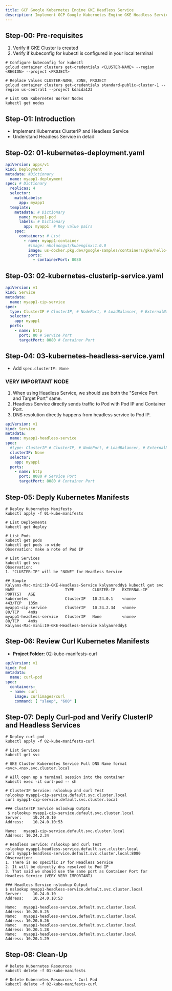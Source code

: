 ```yaml
---
title: GCP Google Kubernetes Engine GKE Headless Service
description: Implement GCP Google Kubernetes Engine GKE Headless Service
---
```


## Step-00: Pre-requisites
1. Verify if GKE Cluster is created
2. Verify if kubeconfig for kubectl is configured in your local terminal
```t
# Configure kubeconfig for kubectl
gcloud container clusters get-credentials <CLUSTER-NAME> --region <REGION> --project <PROJECT>

# Replace Values CLUSTER-NAME, ZONE, PROJECT
gcloud container clusters get-credentials standard-public-cluster-1 --region us-central1 --project kdaida123

# List GKE Kubernetes Worker Nodes
kubectl get nodes
```
## Step-01: Introduction
- Implement Kubernetes ClusterIP and Headless Service
- Understand Headless Service in detail

## Step-02: 01-kubernetes-deployment.yaml
```yaml
apiVersion: apps/v1
kind: Deployment 
metadata: #Dictionary
  name: myapp1-deployment
spec: # Dictionary
  replicas: 4
  selector:
    matchLabels:
      app: myapp1
  template:  
    metadata: # Dictionary
      name: myapp1-pod
      labels: # Dictionary
        app: myapp1  # Key value pairs
    spec:
      containers: # List
        - name: myapp1-container
          #image: nholuongut/kubenginx:1.0.0
          image: us-docker.pkg.dev/google-samples/containers/gke/hello-app:2.0
          ports: 
            - containerPort: 8080          
```

## Step-03: 02-kubernetes-clusterip-service.yaml
```yaml
apiVersion: v1
kind: Service 
metadata:
  name: myapp1-cip-service
spec:
  type: ClusterIP # ClusterIP, # NodePort, # LoadBalancer, # ExternalName
  selector:
    app: myapp1
  ports: 
    - name: http
      port: 80 # Service Port
      targetPort: 8080 # Container Port
```

## Step-04: 03-kubernetes-headless-service.yaml
- Add `spec.clusterIP: None`
###  VERY IMPORTANT NODE
1. When using Headless Service, we should use both the  "Service Port and Target Port" same. 
2. Headless Service directly sends traffic to Pod with Pod IP and Container Port. 
3. DNS resolution directly happens from headless service to Pod IP.

```yaml
apiVersion: v1
kind: Service 
metadata:
  name: myapp1-headless-service
spec:
  #type: ClusterIP # ClusterIP, # NodePort, # LoadBalancer, # ExternalName
  clusterIP: None
  selector:
    app: myapp1
  ports: 
    - name: http
      port: 8080 # Service Port
      targetPort: 8080 # Container Port

```

## Step-05: Deply Kubernetes Manifests
```t
# Deploy Kubernetes Manifests
kubectl apply -f 01-kube-manifests

# List Deployments
kubectl get deploy

# List Pods
kubectl get pods
kubectl get pods -o wide
Observation: make a note of Pod IP

# List Services
kubectl get svc
Observation: 
1. "CLUSTER-IP" will be "NONE" for Headless Service

## Sample 
Kalyans-Mac-mini:19-GKE-Headless-Service kalyanreddy$ kubectl get svc
NAME                      TYPE        CLUSTER-IP   EXTERNAL-IP   PORT(S)   AGE
kubernetes                ClusterIP   10.24.0.1    <none>        443/TCP   135m
myapp1-cip-service        ClusterIP   10.24.2.34   <none>        80/TCP    4m9s
myapp1-headless-service   ClusterIP   None         <none>        80/TCP    4m9s
Kalyans-Mac-mini:19-GKE-Headless-Service kalyanreddy$ 

```


## Step-06: Review Curl Kubernetes Manifests
- **Project Folder:** 02-kube-manifests-curl
```yaml
apiVersion: v1
kind: Pod
metadata:
  name: curl-pod
spec:
  containers:
  - name: curl
    image: curlimages/curl 
    command: [ "sleep", "600" ]
```

## Step-07: Deply Curl-pod and Verify ClusterIP and Headless Services
```t
# Deploy curl-pod
kubectl apply -f 02-kube-manifests-curl

# List Services
kubectl get svc

# GKE Cluster Kubernetes Service Full DNS Name format
<svc>.<ns>.svc.cluster.local

# Will open up a terminal session into the container
kubectl exec -it curl-pod -- sh

# ClusterIP Service: nslookup and curl Test
nslookup myapp1-cip-service.default.svc.cluster.local
curl myapp1-cip-service.default.svc.cluster.local

### ClusterIP Service nslookup Outptu
 $ nslookup myapp1-cip-service.default.svc.cluster.local
Server:		10.24.0.10
Address:	10.24.0.10:53

Name:	myapp1-cip-service.default.svc.cluster.local
Address: 10.24.2.34

# Headless Service: nslookup and curl Test
nslookup myapp1-headless-service.default.svc.cluster.local
curl myapp1-headless-service.default.svc.cluster.local:8080
Observation:
1. There is no specific IP for Headless Service
2. It will be directly dns resolved to Pod IP
3. That said we should use the same port as Container Port for Headless Service (VERY VERY IMPORTANT)

### Headless Service nslookup Output
$ nslookup myapp1-headless-service.default.svc.cluster.local
Server:		10.24.0.10
Address:	10.24.0.10:53

Name:	myapp1-headless-service.default.svc.cluster.local
Address: 10.20.0.25
Name:	myapp1-headless-service.default.svc.cluster.local
Address: 10.20.0.26
Name:	myapp1-headless-service.default.svc.cluster.local
Address: 10.20.1.28
Name:	myapp1-headless-service.default.svc.cluster.local
Address: 10.20.1.29
```

## Step-08: Clean-Up
```t
# Delete Kubernetes Resources
kubectl delete -f 01-kube-manifests

# Delete Kubernetes Resources - Curl Pod
kubectl delete -f 02-kube-manifests-curl
```


